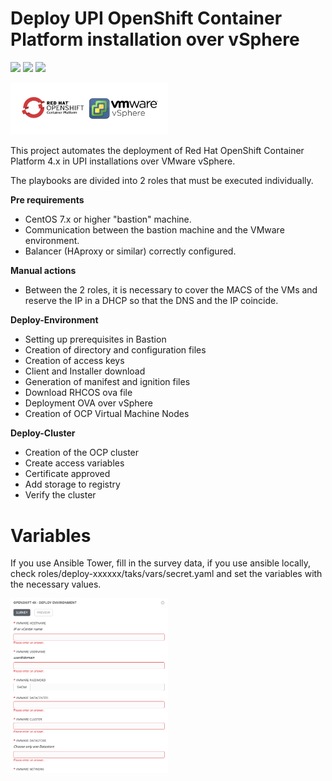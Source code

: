 # **Deploy UPI OpenShift Container Platform installation over vSphere**

![](https://img.shields.io/badge/openshift-v.4.x-red?logo=redhatopenshift&logoColor=white)
![](https://img.shields.io/badge/provider-redhat-red?logo=redhat&logoColor=white)
![](https://img.shields.io/badge/platform-vsphere-green?logo=vmware&logoColor=white)

<img src=".logos/openshift-vsphere.png" data-canonical-src=".logos/openshift-vsphere.png" width="50%" height="50%" />

This project automates the deployment of Red Hat OpenShift Container Platform 4.x in UPI installations over VMware vSphere.

The playbooks are divided into 2 roles that must be executed individually.

**Pre requirements**
- CentOS 7.x or higher "bastion" machine.
- Communication between the bastion machine and the VMware environment.
- Balancer (HAproxy or similar) correctly configured.

**Manual actions**
- Between the 2 roles, it is necessary to cover the MACS of the VMs and reserve the IP in a DHCP so that the DNS and the IP coincide.

**Deploy-Environment**
- Setting up prerequisites in Bastion
- Creation of directory and configuration files
- Creation of access keys
- Client and Installer download
- Generation of manifest and ignition files
- Download RHCOS ova file
- Deployment OVA over vSphere
- Creation of OCP Virtual Machine Nodes

**Deploy-Cluster**
- Creation of the OCP cluster
- Create access variables
- Certificate approved
- Add storage to registry
- Verify the cluster

# Variables

If you use Ansible Tower, fill in the survey data, if you use ansible locally, check roles/deploy-xxxxxx/taks/vars/secret.yaml and set the variables with the necessary values.

<img src=".logos/tower.png" data-canonical-src=".logos/tower.png" width="50%" height="50%" />

